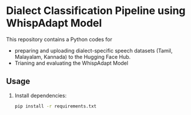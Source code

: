 # Dialect Classification Pipeline using WhispAdapt Model

This repository contains a Python codes for 
- preparing and uploading dialect-specific speech datasets (Tamil, Malayalam, Kannada) to the Hugging Face Hub.
- Trianing and evaluating the WhispAdapt Model



##  Usage

1. Install dependencies:
   ```bash
   pip install -r requirements.txt
